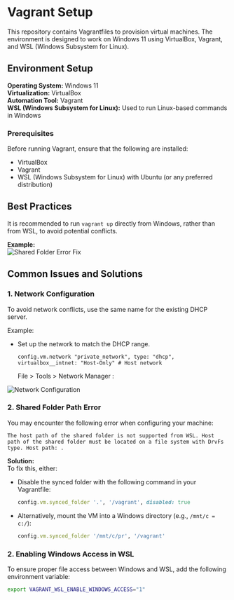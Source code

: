 # Vagrant Setup

This repository contains Vagrantfiles to provision virtual machines. The environment is designed to work on Windows 11 using VirtualBox, Vagrant, and WSL (Windows Subsystem for Linux).

## Environment Setup

**Operating System:** Windows 11  
**Virtualization:** VirtualBox  
**Automation Tool:** Vagrant  
**WSL (Windows Subsystem for Linux):** Used to run Linux-based commands in Windows

### Prerequisites

Before running Vagrant, ensure that the following are installed:
- VirtualBox
- Vagrant
- WSL (Windows Subsystem for Linux) with Ubuntu (or any preferred distribution)

## Best Practices

It is recommended to run `vagrant up` directly from Windows, rather than from WSL, to avoid potential conflicts.

**Example:**  
![Shared Folder Error Fix](https://github.com/user-attachments/assets/6b0dbee7-ac6c-4a3c-8cb8-a85127ba676d)

## Common Issues and Solutions

### 1. Network Configuration

To avoid network conflicts, use the same name for the existing DHCP server. 

Example:  
- Set up the network to match the DHCP range.
  
  ```config.vm.network "private_network", type: "dhcp", virtualbox__intnet: "Host-Only" # Host network ```
  

  File > Tools > Network Manager :
  
![Network Configuration](https://github.com/user-attachments/assets/89badb61-c11f-4169-bc5c-38f66d95e012)



### 2. Shared Folder Path Error

You may encounter the following error when configuring your machine:

```
The host path of the shared folder is not supported from WSL. Host path of the shared folder must be located on a file system with DrvFs type. Host path: .
```

**Solution:**  
To fix this, either:
- Disable the synced folder with the following command in your Vagrantfile:

    ```ruby
    config.vm.synced_folder '.', '/vagrant', disabled: true
    ```

- Alternatively, mount the VM into a Windows directory (e.g., `/mnt/c = c:/`):

    ```ruby
    config.vm.synced_folder '/mnt/c/pr', '/vagrant'
    ```



### 2. Enabling Windows Access in WSL

To ensure proper file access between Windows and WSL, add the following environment variable:

```bash
export VAGRANT_WSL_ENABLE_WINDOWS_ACCESS="1"
```



